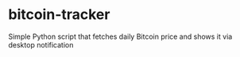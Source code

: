 # bitcoin-tracker
Simple Python script that fetches daily Bitcoin price and shows it via desktop notification
